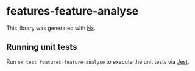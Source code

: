 # features-feature-analyse

This library was generated with [Nx](https://nx.dev).

## Running unit tests

Run `nx test features-feature-analyse` to execute the unit tests via [Jest](https://jestjs.io).
